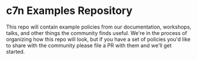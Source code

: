 # c7n Examples Repository

This repo will contain example policies from our documentation, workshops, talks, and other things the community finds useful.
We're in the process of organizing how this repo will look, but if you have a set of policies you'd like to share with the community please file a PR with them and we'll get started.
